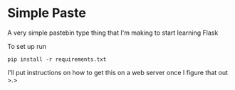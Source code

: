 # Simple Paste

A very simple pastebin type thing that I'm making to start learning Flask

To set up run

    pip install -r requirements.txt
    
I'll put instructions on how to get this on a web server once I figure that out >.>
